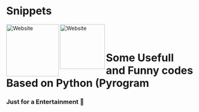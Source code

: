 # Snippets

[<img align="left" alt="Website" width="140px" src="https://www.python.org/static/community_logos/python-logo-inkscape.svg" />][website]
[<img align="left" alt="Website" width="120px" src="https://i.imgur.com/BOgY9ai.png" />][website]

<br />

<br />




# Some Usefull and Funny codes Based on Python (Pyrogram 
### Just for a Entertainment 🤣

[website]: https://visi.tk/professor
